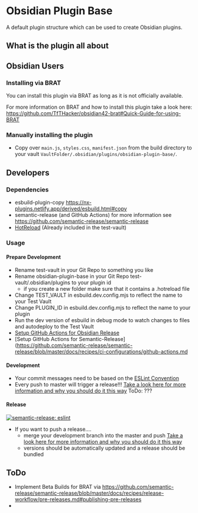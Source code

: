 # Obsidian Plugin Base

A default plugin structure which can be used to create Obsidian plugins.



## What is the plugin all about


## Obsidian Users

### Installing via BRAT

You can install this plugin via BRAT as long as it is not officially available.

For more information on BRAT and how to install this plugin take a look here:
https://github.com/TfTHacker/obsidian42-brat#Quick-Guide-for-using-BRAT


### Manually installing the plugin

- Copy over `main.js`, `styles.css`, `manifest.json` from the build directory to your vault `VaultFolder/.obsidian/plugins/obsidian-plugin-base/`.

## Developers

### Dependencies

- esbuild-plugin-copy https://nx-plugins.netlify.app/derived/esbuild.html#copy
- semantic-release (and GitHub Actions) for more information see https://github.com/semantic-release/semantic-release
- [HotReload](https://github.com/pjeby/hot-reload) (Already included in the test-vault)

### Usage

#### Prepare Development

- Rename test-vault in your Git Repo to something you like
- Rename obsidian-plugin-base in your Git Repo test-vault/.obsidian/plugins to your plugin id
  - if you create a new folder make sure that it contains a .hotreload file
- Change TEST_VAULT in esbuild.dev.config.mjs to reflect the name to your Test Vault
- Change PLUGIN_ID in esbuild.dev.config.mjs to reflect the name to your plugin
- Run the dev version of esbuild in debug mode to watch changes to files and autodeploy to the Test Vault
- [Setup GitHub Actions for Obsidian Release](https://marcus.se.net/obsidian-plugin-docs/publishing/release-your-plugin-with-github-actions)
- [Setup GitHub Actions for Semantic-Release](https://github.com/semantic-release/semantic-release/blob/master/docs/recipes/ci-configurations/github-actions.md


#### Development

- Your commit messages need to be based on the [ESLint Convention](https://github.com/conventional-changelog/conventional-changelog/tree/master/packages/conventional-changelog-eslint)
- Every push to master will trigger a release!!! [Take a look here for more information and why you should do it this way](https://github.com/semantic-release/semantic-release/blob/master/docs/support/FAQ.md#is-it-really-a-good-idea-to-release-on-every-push)
ToDo: ???


#### Release
[![semantic-release: eslint](https://img.shields.io/badge/semantic--release-eslint-e10079?logo=semantic-release)](https://github.com/semantic-release/semantic-release)

- If you want to push a release.... 
  - merge your development branch into the master and push [Take a look here for more information and why you should do it this way](https://github.com/semantic-release/semantic-release/blob/master/docs/support/FAQ.md#is-it-really-a-good-idea-to-release-on-every-push)
  - versions should be automatically updated and a release should be bundled

## ToDo

- Implement Beta Builds for BRAT via https://github.com/semantic-release/semantic-release/blob/master/docs/recipes/release-workflow/pre-releases.md#publishing-pre-releases
- 